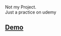 Not my Project.
<br>
Just a practice on udemy
 
## [Demo](https://0red0.github.io/FoodOrderingReact/)